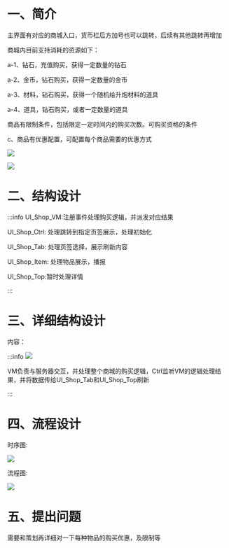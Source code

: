 # 一、简介
主界面有对应的商城入口，货币栏后方加号也可以跳转，后续有其他跳转再增加

商城内目前支持消耗的资源如下：

a-1、钻石，充值购买，获得一定数量的钻石

a-2、金币，钻石购买，获得一定数量的金币

a-3、材料，钻石购买，获得一个随机给升炮材料的道具

a-4、道具，钻石购买，或者一定数量的道具

商品有限制条件，包括限定一定时间内的购买次数。可购买资格的条件

c、商品有优惠配置，可配置每个商品需要的优惠方式

![](https://cdn.nlark.com/yuque/0/2025/png/43733777/1737365567556-70ffb3fe-5213-41c7-9a2a-5e97885e981a.png?x-oss-process=image%2Fformat%2Cwebp%2Fresize%2Cw_1406%2Climit_0)

![](https://cdn.nlark.com/yuque/0/2025/png/43733777/1737358133833-47fb8a38-9a98-45a3-9f54-244a0fadaefa.png?x-oss-process=image%2Fformat%2Cwebp%2Fresize%2Cw_1406%2Climit_0)

# 二、结构设计
:::info
UI_Shop_VM:注册事件处理购买逻辑，并派发对应结果

UI_Shop_Ctrl: 处理跳转到指定页签展示，处理初始化

UI_Shop_Tab: 处理页签选择，展示刷新内容

UI_Shop_Item: 处理物品展示，播报

UI_Shop_Top:暂时处理详情





:::



# 三、详细结构设计
内容：

:::info
![](https://cdn.nlark.com/yuque/0/2025/png/52134590/1740824960467-b9aea2a3-ac22-48b0-bb2c-e8e24acd8333.png)

VM负责与服务器交互，并处理整个商城的购买逻辑，Ctrl监听VM的逻辑处理结果，并将数据传给UI_Shop_Tab和UI_Shop_Top刷新

:::



# 四、流程设计
时序图:

![](https://cdn.nlark.com/yuque/0/2025/png/52134590/1740824612470-1505cd04-73ab-4815-bbb9-4a737a94684e.png)

流程图: 

![](https://cdn.nlark.com/yuque/0/2025/png/52134590/1740811344676-989d7fe6-17e8-4613-a8fd-7ba61ec38a82.png)



# 五、提出问题
需要和策划再详细对一下每种物品的购买优惠，及限制等



